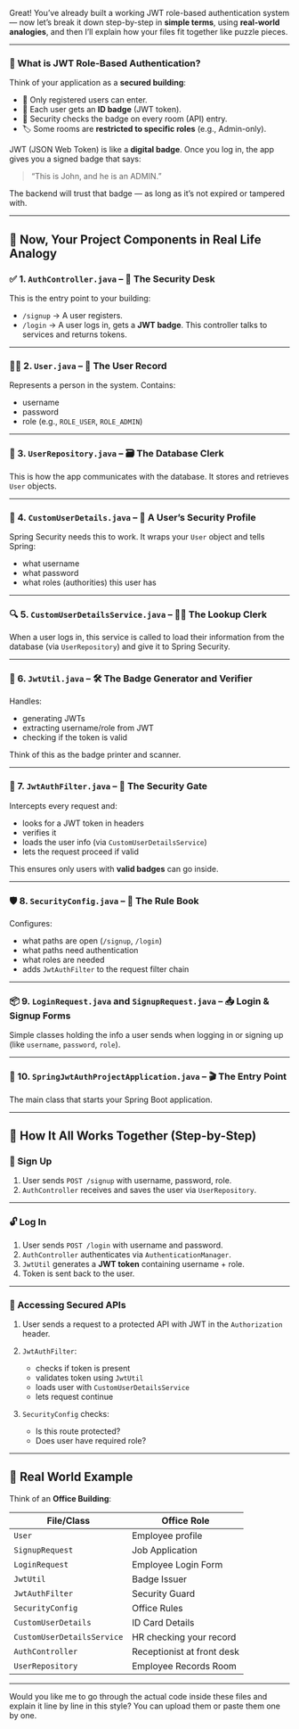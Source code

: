 Great! You’ve already built a working JWT role-based authentication system — now let’s break it down step-by-step in **simple terms**, using **real-world analogies**, and then I’ll explain how your files fit together like puzzle pieces.

---

### 🧠 What is JWT Role-Based Authentication?

Think of your application as a **secured building**:

* 🧍 Only registered users can enter.
* 🪪 Each user gets an **ID badge** (JWT token).
* 🛂 Security checks the badge on every room (API) entry.
* 🏷️ Some rooms are **restricted to specific roles** (e.g., Admin-only).

JWT (JSON Web Token) is like a **digital badge**. Once you log in, the app gives you a signed badge that says:

> “This is John, and he is an ADMIN.”

The backend will trust that badge — as long as it’s not expired or tampered with.

---

## 🔧 Now, Your Project Components in Real Life Analogy

### ✅ 1. `AuthController.java` – 🔐 **The Security Desk**

This is the entry point to your building:

* `/signup` → A user registers.
* `/login` → A user logs in, gets a **JWT badge**.
  This controller talks to services and returns tokens.

---

### 🧑‍💻 2. `User.java` – 🧾 **The User Record**

Represents a person in the system.
Contains:

* username
* password
* role (e.g., `ROLE_USER`, `ROLE_ADMIN`)

---

### 💾 3. `UserRepository.java` – 🗃️ **The Database Clerk**

This is how the app communicates with the database.
It stores and retrieves `User` objects.

---

### 🧠 4. `CustomUserDetails.java` – 📇 **A User’s Security Profile**

Spring Security needs this to work.
It wraps your `User` object and tells Spring:

* what username
* what password
* what roles (authorities) this user has

---

### 🔍 5. `CustomUserDetailsService.java` – 👩‍💼 **The Lookup Clerk**

When a user logs in, this service is called to load their information from the database (via `UserRepository`) and give it to Spring Security.

---

### 🔐 6. `JwtUtil.java` – 🛠️ **The Badge Generator and Verifier**

Handles:

* generating JWTs
* extracting username/role from JWT
* checking if the token is valid

Think of this as the badge printer and scanner.

---

### 🛂 7. `JwtAuthFilter.java` – 🧽 **The Security Gate**

Intercepts every request and:

* looks for a JWT token in headers
* verifies it
* loads the user info (via `CustomUserDetailsService`)
* lets the request proceed if valid

This ensures only users with **valid badges** can go inside.

---

### 🛡️ 8. `SecurityConfig.java` – 📜 **The Rule Book**

Configures:

* what paths are open (`/signup`, `/login`)
* what paths need authentication
* what roles are needed
* adds `JwtAuthFilter` to the request filter chain

---

### 📦 9. `LoginRequest.java` and `SignupRequest.java` – 📥 **Login & Signup Forms**

Simple classes holding the info a user sends when logging in or signing up (like `username`, `password`, `role`).

---

### 🚀 10. `SpringJwtAuthProjectApplication.java` – 🎬 **The Entry Point**

The main class that starts your Spring Boot application.

---

## 🧩 How It All Works Together (Step-by-Step)

### 🧍 Sign Up

1. User sends `POST /signup` with username, password, role.
2. `AuthController` receives and saves the user via `UserRepository`.

---

### 🔓 Log In

1. User sends `POST /login` with username and password.
2. `AuthController` authenticates via `AuthenticationManager`.
3. `JwtUtil` generates a **JWT token** containing username + role.
4. Token is sent back to the user.

---

### 🔐 Accessing Secured APIs

1. User sends a request to a protected API with JWT in the `Authorization` header.

2. `JwtAuthFilter`:

   * checks if token is present
   * validates token using `JwtUtil`
   * loads user with `CustomUserDetailsService`
   * lets request continue

3. `SecurityConfig` checks:

   * Is this route protected?
   * Does user have required role?

---

## 🧑 Real World Example

Think of an **Office Building**:

| File/Class                 | Office Role                |
| -------------------------- | -------------------------- |
| `User`                     | Employee profile           |
| `SignupRequest`            | Job Application            |
| `LoginRequest`             | Employee Login Form        |
| `JwtUtil`                  | Badge Issuer               |
| `JwtAuthFilter`            | Security Guard             |
| `SecurityConfig`           | Office Rules               |
| `CustomUserDetails`        | ID Card Details            |
| `CustomUserDetailsService` | HR checking your record    |
| `AuthController`           | Receptionist at front desk |
| `UserRepository`           | Employee Records Room      |

---

Would you like me to go through the actual code inside these files and explain it line by line in this style? You can upload them or paste them one by one.
